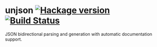# unjson [![Hackage version](https://img.shields.io/hackage/v/unjson.svg?label=Hackage)](https://hackage.haskell.org/package/unjson) [![Build Status](https://secure.travis-ci.org/scrive/unjson.svg?branch=master)](http://travis-ci.org/scrive/unjson)

JSON bidirectional parsing and generation with automatic documentation
support.
